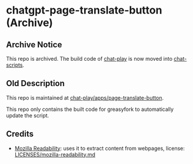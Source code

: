 # chatgpt-page-translate-button (Archive)

## Archive Notice

This repo is archived. The build code of [chat-play](https://github.com/mefengl/chat-play) is now moved into [chat-scripts](https://github.com/mefengl/chat-scripts).

## Old Description

This repo is maintained at [chat-play/apps/page-translate-button](https://github.com/mefengl/chat-play).

This repo only contains the built code for greasyfork to automatically update the script.

## Credits

- [Mozilla Readability](https://github.com/mozilla/readability): uses it to extract content from webpages, license: [LICENSES/mozilla-readability.md](LICENSES/mozilla-readability.md)
